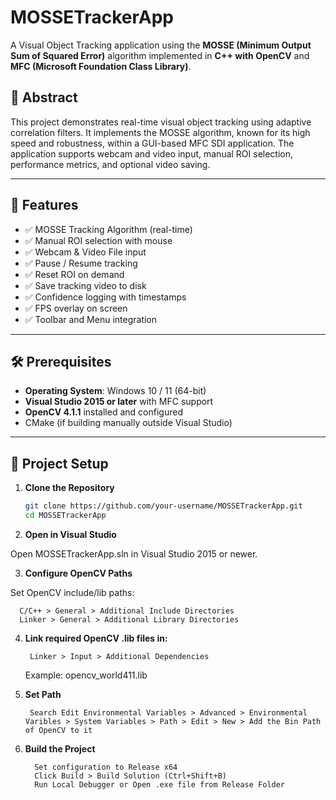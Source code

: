 # MOSSETrackerApp

A Visual Object Tracking application using the **MOSSE (Minimum Output Sum of Squared Error)** algorithm implemented in **C++ with OpenCV** and **MFC (Microsoft Foundation Class Library)**.

## 📌 Abstract

This project demonstrates real-time visual object tracking using adaptive correlation filters. It implements the MOSSE algorithm, known for its high speed and robustness, within a GUI-based MFC SDI application. The application supports webcam and video input, manual ROI selection, performance metrics, and optional video saving.

---

## 🎯 Features

- ✅ MOSSE Tracking Algorithm (real-time)
- ✅ Manual ROI selection with mouse
- ✅ Webcam & Video File input
- ✅ Pause / Resume tracking
- ✅ Reset ROI on demand
- ✅ Save tracking video to disk
- ✅ Confidence logging with timestamps
- ✅ FPS overlay on screen
- ✅ Toolbar and Menu integration

---

## 🛠 Prerequisites

- **Operating System**: Windows 10 / 11 (64-bit)
- **Visual Studio 2015 or later** with MFC support
- **OpenCV 4.1.1** installed and configured
- CMake (if building manually outside Visual Studio)

---

## 🔧 Project Setup

1. **Clone the Repository**

   ```bash
   git clone https://github.com/your-username/MOSSETrackerApp.git
   cd MOSSETrackerApp

2. **Open in Visual Studio**

  Open MOSSETrackerApp.sln in Visual Studio 2015 or newer.

3. **Configure OpenCV Paths**

  Set OpenCV include/lib paths:
  
      C/C++ > General > Additional Include Directories
      Linker > General > Additional Library Directories

4. **Link required OpenCV .lib files in:**

        Linker > Input > Additional Dependencies

   Example:
   opencv_world411.lib

5. **Set Path**

        Search Edit Environmental Variables > Advanced > Environmental Varibles > System Variables > Path > Edit > New > Add the Bin Path of OpenCV to it

7. **Build the Project**

         Set configuration to Release x64
         Click Build > Build Solution (Ctrl+Shift+B)
         Run Local Debugger or Open .exe file from Release Folder

